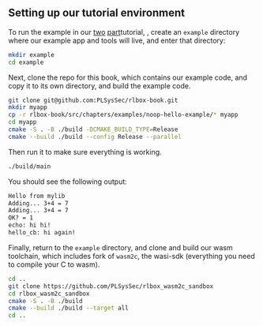 ## Setting up our tutorial environment

<!-- XXX update to support both examples -->
<!-- XXX add mention to tutorial intro -->

To run the example in our [two](/chapters/noop-sandbox.md)
[part](/chapters/wasm-sandbox.md)tutorial, , create an `example` directory
where our example app and tools will live, and enter that directory:

```bash
mkdir example
cd example
```

Next, clone the repo for this book, which contains our example code, and copy it
to its own directory, and build the example code.

```bash
git clone git@github.com:PLSysSec/rlbox-book.git
mkdir myapp
cp -r rlbox-book/src/chapters/examples/noop-hello-example/* myapp
cd myapp
cmake -S . -B ./build -DCMAKE_BUILD_TYPE=Release
cmake --build ./build --config Release --parallel
```

Then run it to make sure everything is working.
```bash
./build/main
```

You should see the following output:
```bash
Hello from mylib
Adding... 3+4 = 7
Adding... 3+4 = 7
OK? = 1
echo: hi hi!
hello_cb: hi again!
```

Finally, return to the `example` directory, and clone and build our wasm toolchain,
which includes fork of `wasm2c`, the wasi-sdk (everything you need to compile
your C to wasm).

```bash
cd ..
git clone https://github.com/PLSysSec/rlbox_wasm2c_sandbox
cd rlbox_wasm2c_sandbox
cmake -S . -B ./build
cmake --build ./build --target all
cd ..
```
